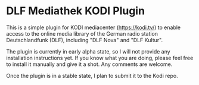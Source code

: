 # DLF Mediathek KODI Plugin

This is a simple plugin for KODI mediacenter (https://kodi.tv/) to enable access to the online media library of the German radio station Deutschlandfunk (DLF), including "DLF Nova" and "DLF Kultur".

The plugin is currently in early alpha state, so I will not provide any installation instructions yet.
If you know what you are doing, please feel free to install it manually and give it a shot. Any comments are welcome.

Once the plugin is in a stable state, I plan to submit it to the Kodi repo.
